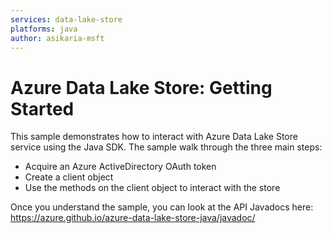 ```yaml
---
services: data-lake-store
platforms: java
author: asikaria-msft
---
```


# Azure Data Lake Store: Getting Started

This sample demonstrates how to interact with Azure Data Lake Store service using the Java SDK. The sample walk through the three main steps:
- Acquire an Azure ActiveDirectory OAuth token
- Create a client object
- Use the methods on the client object to interact with the store

Once you understand the sample, you can look at the API Javadocs here: https://azure.github.io/azure-data-lake-store-java/javadoc/
